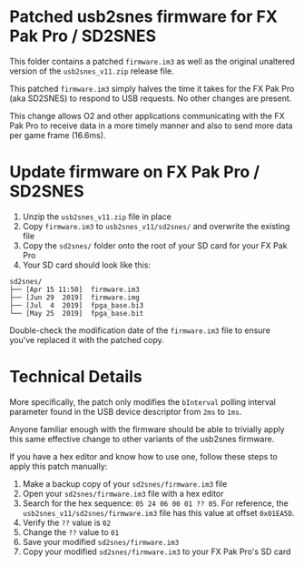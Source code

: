# Patched usb2snes firmware for FX Pak Pro / SD2SNES
This folder contains a patched `firmware.im3` as well as the original
unaltered version of the `usb2snes_v11.zip` release file.

This patched `firmware.im3` simply halves the time it takes for the
FX Pak Pro (aka SD2SNES) to respond to USB requests. No other changes are present.

This change allows O2 and other applications communicating with the FX Pak Pro
to receive data in a more timely manner and also to send more data per game
frame (16.6ms).

# Update firmware on FX Pak Pro / SD2SNES

1. Unzip the `usb2snes_v11.zip` file in place
2. Copy `firmware.im3` to `usb2snes_v11/sd2snes/` and overwrite the existing file
3. Copy the `sd2snes/` folder onto the root of your SD card for your FX Pak Pro
4. Your SD card should look like this:

```
sd2snes/
├── [Apr 15 11:50]  firmware.im3
├── [Jun 29  2019]  firmware.img
├── [Jul  4  2019]  fpga_base.bi3
└── [May 25  2019]  fpga_base.bit
```

Double-check the modification date of the `firmware.im3` file to ensure you've
replaced it with the patched copy.

# Technical Details

More specifically, the patch only modifies the `bInterval` polling interval
parameter found in the USB device descriptor from `2ms` to `1ms`.

Anyone familiar enough with the firmware should be able to trivially apply this
same effective change to other variants of the usb2snes firmware.

If you have a hex editor and know how to use one, follow these steps to apply
this patch manually:

1. Make a backup copy of your `sd2snes/firmware.im3` file
2. Open your `sd2snes/firmware.im3` file with a hex editor
3. Search for the hex sequence: `05 24 06 00 01 ?? 05`.
For reference, the `usb2snes_v11/sd2snes/firmware.im3` file has this value at
offset `0x01EA5D`.
4. Verify the `??` value is `02`
5. Change the `??` value to `01`
6. Save your modified `sd2snes/firmware.im3`
7. Copy your modified `sd2snes/firmware.im3` to your FX Pak Pro's SD card
